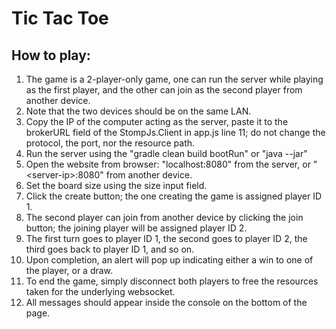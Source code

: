 # Tic Tac Toe

## How to play:
1. The game is a 2-player-only game, one can run the server while playing as the first player, and the other can join as the second player from another device.
2. Note that the two devices should be on the same LAN.
3. Copy the IP of the computer acting as the server, paste it to the brokerURL field of the StompJs.Client in app.js line 11; do not change the protocol, the port, nor the resource path.
4. Run the server using the "gradle clean build bootRun" or "java --jar"
5. Open the website from browser: "localhost:8080" from the server, or "&lt;server-ip&gt;:8080" from another device.
6. Set the board size using the size input field.
7. Click the create button; the one creating the game is assigned player ID 1.
8. The second player can join from another device by clicking the join button; the joining player will be assigned player ID 2.
9. The first turn goes to player ID 1, the second goes to player ID 2, the third goes back to player ID 1, and so on.
10. Upon completion, an alert will pop up indicating either a win to one of the player, or a draw.
11. To end the game, simply disconnect both players to free the resources taken for the underlying websocket.
12. All messages should appear inside the console on the bottom of the page.